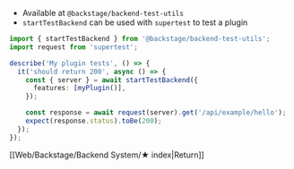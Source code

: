 - Available at `@backstage/backend-test-utils`
- `startTestBackend` can be used with `supertest` to test a plugin

```ts
import { startTestBackend } from '@backstage/backend-test-utils';
import request from 'supertest';

describe('My plugin tests', () => {
  it('should return 200', async () => {
    const { server } = await startTestBackend({
      features: [myPlugin()],
    });

    const response = await request(server).get('/api/example/hello');
    expect(response.status).toBe(200);
  });
});
```

[[Web/Backstage/Backend System/★ index|Return]]